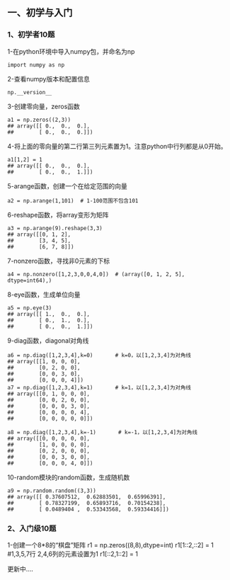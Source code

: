 ## 一、初学与入门
### 1、初学者10题
1-在python环境中导入numpy包，并命名为np
```
import numpy as np
```

2-查看numpy版本和配置信息
```
np.__version__
```

3-创建零向量，zeros函数
```
a1 = np.zeros((2,3)) 
## array([[ 0.,  0.,  0.],
##        [ 0.,  0.,  0.]])
```

4-将上面的零向量的第二行第三列元素置为1。注意python中行列都是从0开始。
```
a1[1,2] = 1
## array([[ 0.,  0.,  0.],
##        [ 0.,  0.,  1.]])
```

5-arange函数，创建一个在给定范围的向量
```
a2 = np.arange(1,101)  # 1-100范围不包含101
```

6-reshape函数，将array变形为矩阵
```
a3 = np.arange(9).reshape(3,3)  
## array([[0, 1, 2],
##        [3, 4, 5],
##        [6, 7, 8]])
```

7-nonzero函数，寻找非0元素的下标
```
a4 = np.nonzero([1,2,3,0,0,4,0])  # (array([0, 1, 2, 5], dtype=int64),)
```

8-eye函数，生成单位向量
```
a5 = np.eye(3)
## array([[ 1.,  0.,  0.],
##        [ 0.,  1.,  0.],
##        [ 0.,  0.,  1.]])
```

9-diag函数，diagonal对角线
```
a6 = np.diag([1,2,3,4],k=0)       # k=0，以[1,2,3,4]为对角线
## array([[1, 0, 0, 0],
##        [0, 2, 0, 0],
##        [0, 0, 3, 0],
##        [0, 0, 0, 4]])
a7 = np.diag([1,2,3,4],k=1)       # k=1，以[1,2,3,4]为对角线
## array([[0, 1, 0, 0, 0],
##        [0, 0, 2, 0, 0],
##        [0, 0, 0, 3, 0],
##        [0, 0, 0, 0, 4],
##        [0, 0, 0, 0, 0]])

a8 = np.diag([1,2,3,4],k=-1)       # k=-1，以[1,2,3,4]为对角线
## array([[0, 0, 0, 0, 0],
##        [1, 0, 0, 0, 0],
##        [0, 2, 0, 0, 0],
##        [0, 0, 3, 0, 0],
##        [0, 0, 0, 4, 0]])
```

10-random模块的random函数，生成随机数
```
a9 = np.random.random((3,3))  
## array([[ 0.37607512,  0.62883501,  0.65996391],
##        [ 0.78327199,  0.65893716,  0.70154238],
##        [ 0.0489404 ,  0.53343568,  0.59334416]])
```

### 2、入门级10题
1-创建一个8*8的“棋盘”矩阵
r1 = np.zeros((8,8),dtype=int)
r1[1::2,::2] = 1  #1,3,5,7行 2,4,6列的元素设置为1
r1[::2,1::2] = 1  

更新中....
